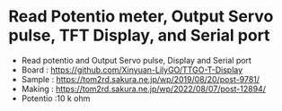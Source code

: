 # Read Potentio meter, Output Servo pulse, TFT Display, and Serial port 

 *  Read potentio and Output Servo pulse, Display and Serial port 
 *  Board :  https://github.com/Xinyuan-LilyGO/TTGO-T-Display
 *  Sample : https://tom2rd.sakura.ne.jp/wp/2019/08/20/post-9781/
 *  Making : https://tom2rd.sakura.ne.jp/wp/2022/08/07/post-12894/
 *  Potentio :10 k ohm
